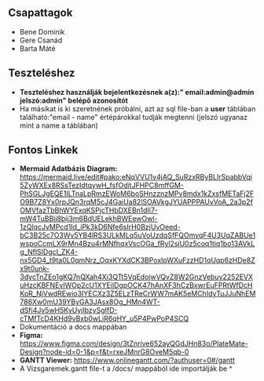## Csapattagok
- Bene Dominik
- Gere Csanád
- Barta Máté

## Teszteléshez
- **Teszteléshez használják bejelentkezésnek a(z):" email:admin@admin jelszó:admin" belépő azonosítót**
- Ha másikat is ki szeretnének próbálni, azt az sql file-ban a **user** táblában található:"email - name" értépárokkal tudják megtenni (jelszó ugyanaz mint a name a táblában)

## Fontos Linkek
- **Mermaid Adatbázis Diagram:** https://mermaid.live/edit#pako:eNqVVU1v4jAQ_SuRzxRByBLIrSpabbVqi5ZyWXEx8RSsTezIdtqywH_fsfOditJFHPC8mffGM-PhSGLJgEQE1ILTnaLpRmzEWoM6boSHnzznzMPv8mdx1kZxsfMETaFj2FO9B7Z8Yx0rpJQn3rqM5cJ4GaiUa82lSOAVkgJYUAPPPAUvVoA_2a3p2fOMVfazTbBhWYExqKSPjcTHbDXEBn1dIi7-mW4TuBBjj8bij3m6BdUELekhBWEewOwl-1zQlqcJvMPcd1Id_iPk3kD6Nfe6sIrH0BzjUvOeed-bC3B25c7O3Wv5YB4lRS3ULkMLq5uVoUzdqSfFQOmvqF4U3UqZABUe1wspoCcmLX9rMn4Bzu4rMNfhqxVscOGa_fRyl2sjU0z5coq1tiq1bo13AVkLg_NflSIDgcI_ZK4-nx5GD4_t9ta0L0qmNrz_OqxKYXdCK3BPoxIpWXuFzzHD1qUqp6zHDe8Zx9t0unk-3dycTnZEo1gKQ7nQXah4Xi3QTt5VqEdojwVQvZ8W2GnzVebuy2252EVXuHzcKBFNEvlWOp2cU1XYEiIDgpOCK47hAnXF3hCzBxwrEuFPRtWfDcHKoR_NjVwdREwio3IYECXz3Z5ELzTReCrWW7mAK5eMChIdyTuJJuNhEM786Xw0mU39YByGA3JAsx8Og_HMn4WT-dSfj4Jv5wH5KyUyjIbzySgIfD-cTMfTcD4KHd9vBxb0wLiR6qHY_u5P4PwPoP4SCQ
- Dokumentáció a docs mappában
- **Figma:** https://www.figma.com/design/3tZnrive652ayQGdJHn83o/PlateMate-Design?node-id=0-1&p=f&t=rxeJMnrG8OveM5qb-0
- **GANTT Viewer:** https://www.onlinegantt.com/?authuser=0#/gantt 
- A Vizsgaremek.gantt file-t a /docs/ mappából ide importálják be ^

